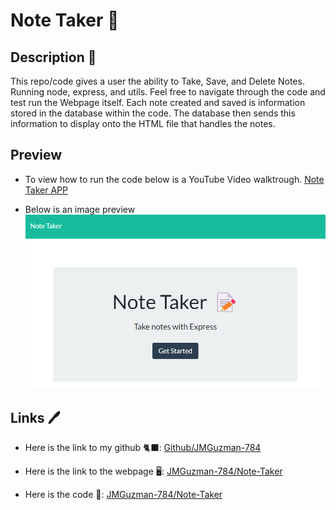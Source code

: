 # Note Taker 📝

## Description 📃

This repo/code gives a user the ability to Take, Save, and Delete Notes. Running node, express, and utils. Feel free to navigate through the code and test run the Webpage itself. Each note created and saved is information stored in the database within the code. The database then sends this information to display onto the HTML file that handles the notes.

## Preview

* To view how to run the code below is a YouTube Video walktrough.
[Note Taker APP](https://www.youtube.com/watch?v=Qfh0r-xA6_4)

* Below is an image preview 
![Note Taker Express](./images/Note_Taker-app.png)

## Links 🖊️

* Here is the link to my github 🐈‍⬛: [Github/JMGuzman-784](https://github.com/JMGuzman-784/hw11)

* Here is the link to the webpage 🖥️: [JMGuzman-784/Note-Taker](https://app-4-taking-notes.herokuapp.com/)

* Here is the code 📜: [JMGuzman-784/Note-Taker](https://github.com/JMGuzman-784/hw11/blob/main/server.js)
